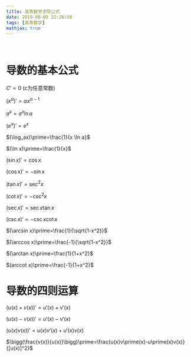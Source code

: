 ```yaml
---
title: 高等数学求导公式
date: 2019-08-05 22:26:50
tags: [高等数学]
mathjax: true
---
```

<br>


# 导数的基本公式
$C\prime=0$ (c为任意常数)

$(x^\alpha)\prime=\alpha x^{\alpha-1}$

$a^x=a^x \ln{a}$

$(e^x)\prime=e^x$

$(\log_ax)\prime=\frac{1}{x \ln a}$

$(\ln x)\prime=\frac{1}{x}$

$(\sin x)\prime=\cos x$

$(\cos x)\prime=-\sin x$

$(\tan x)\prime=\sec^2 x$

$(\cot x)\prime=-\csc^2 x$

$(\sec x)\prime=\sec x\tan x$

$(\csc x)\prime=-\csc x\cot x$

$(\arcsin x)\prime=\frac{1}{\sqrt{1-x^2}}$

$(\arccos x)\prime=\frac{-1}{\sqrt{1-x^2}}$

$(\arctan x)\prime=\frac{1}{1+x^2}$

$(arccot x)\prime=\frac{-1}{1+x^2}$

# 导数的四则运算
$\bigg(u(x)+v(x)\bigg)\prime=u\prime(x)+v\prime(x)$

$\bigg(u(x)-v(x)\bigg)\prime=u\prime(x)-v\prime(x)$

$\bigg(u(x)v(x)\bigg)\prime=u(x)v\prime(x)+u\prime(x)v(x)$

$\bigg(\frac{v(x)}{u(x)}\bigg)\prime=\frac{u(x)v\prime(x)-u\prime(x)v(x)}{[u(x)]^2}$